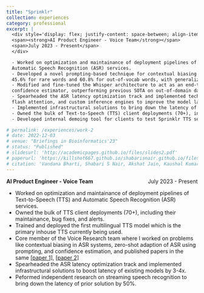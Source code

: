 ```yaml
---
title: "Sprinklr"
collection: experiences
category: professional
excerpt: |
  <div style='display: flex; justify-content: space-between; align-items: center;'>
  <span><strong>AI Product Engineer - Voice Team</strong></span>
  <span>July 2023 - Present</span>
  </div>

  - Worked on optimization and maintainance of deployment pipelines of Text-to-Speech (TTS) and
  Automatic Speech Recognition (ASR) services.
  - Developed a novel prompting-based technique for contextual biasing in Whisper, improving WER over the baseline by
  45.6% for rare words and 60.8% for out-of-vocab words, with generalization to unseen languages as well
  - Modified and fine-tuned the Whisper architecture to act as an end-to-end, largely model-independent word-level
  confidence estimator, outperforming previous SOTA on out-of-domain datasets and unseen languages
  - Spearheaded the ASR latency optimization track and implemented techniques like quantization, speculative decoding,
  flash attention, and custom inference engines to improve the model latency by 3x
  - Implemented infrastructural solutions to bring down the latency of streaming speech recognition service by 50%
  - Owned the bulk of Text-to-Speech (TTS) client deployments (70+), including their maintainance, bug fixes, and alerts
  - Developed internal demoing tool for clients to test Sprinklr TTS services

# permalink: /experiences/work-2
# date: 2022-12-03
# venue: "Briefings in Bioinformatics'23"
# status: "Published"
# slidesurl: 'http://academicpages.github.io/files/slides2.pdf'
# paperurl: 'https://killshot667.github.io/shabarisnair.github.io/files/concept.pdf'
# citation: 'Vandana Bharti, Shabari S Nair, Akshat Jain, Kaushal Kumar Shukla, Bhaskar Biswas'
---
```


<div style="display: flex; justify-content: space-between; align-items: center;">
  <span><strong>AI Product Engineer - Voice Team</strong></span>
  <span>July 2023 - Present</span>
</div>

- Worked on optimization and maintainance of deployment pipelines of Text-to-Speech (TTS) and
Automatic Speech Recognition (ASR) services.
- Owned the bulk of TTS client deployments (70+), including their maintainance, bug fixes, and alerts.
- Trained and deployed the first multilingual TTS model which is the primary inhouse TTS currently being used.
- Core member of the Voice Research team where I worked on problems like contextual biasing in ASR systems, zero-shot adaption
of ASR using prompting, and confidence estimation, and published papers in the same [[paper 1]](https://killshot667.github.io/shabarisnair.github.io/publication/2024-06-30-conference-1), [[paper 2]](https://killshot667.github.io/shabarisnair.github.io/publication/2024-09-12-conference-2)
- Spearheaded the ASR latency optimization track and implemented infrastructural solutions to boost latency of existing models by 3-4x.
- Peformed independent research on streaming speech recognition to bring down the latency of prior solution by 50%.